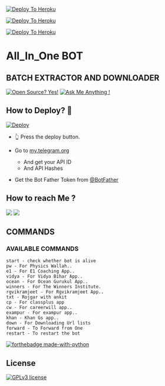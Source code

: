 [![Deploy To Heroku](https://www.herokucdn.com/deploy/button.svg)](https://github.com/Cgps1234/newtxt)

[![Deploy To Heroku](https://www.herokucdn.com/deploy/button.svg)](https://dashboard.heroku.com/new?template=https://github.com/Cgps1234/newtxt)

[![Deploy To Heroku](https://www.herokucdn.com/deploy/button.svg)](https://dashboard.heroku.com/new?button-url=https://github.com/nikhilbotwala/newtxt)
                     
# All_In_One BOT

## BATCH EXTRACTOR AND DOWNLOADER


[![Open Source? Yes!](https://badgen.net/badge/Open%20Source%20%3F/Yes%21/blue?icon=github)](https://github.com/cryptostark/All_In_One/tree/main)
[![Ask Me Anything !](https://img.shields.io/badge/Ask%20me-anything-1abc9c.svg)](https://telegram.dog/starky0)

## How to Deploy? 🤔
[![Deploy](https://www.herokucdn.com/deploy/button.svg)](https://heroku.com/deploy?template=https://github.com/cryptostark/All_In_One)
- 👆 Press the deploy button.

- Go to  [my.telegram.org](https://my.telegram.org/)
     - And get your API ID
     - And API Hashes

- Get the Bot Father Token from [@BotFather](https://telegram.dog/botfather)




## How to reach Me ?
<a href="https://telegram.dog/starky0"><img src="https://img.shields.io/badge/Join-Telegram%20Channel-red.svg?logo=Telegram"></a>
<a href="https://telegram.dog/starkbotss"><img src="https://img.shields.io/badge/Join-Telegram%20Group-blue.svg?logo=telegram"></a>

## COMMANDS
### AVAILABLE COMMANDS 
```
start - check whether bot is alive 
pw - For Physics Wallah..
e1 - For E1 Coaching App..
vidya - For Vidya Bihar App..
ocean - For Ocean Gurukul App..
winners - For The Winners Institute.
rgvikramjeet - For Rgvikramjeet App..
txt - Rojgar with ankit
cp - For classplus app
cw - For careerwill app..
exampur - For exampur app..
khan - Khan Gs app..
down - For Downloading Url lists
forward - To Forward from One 
restart - To restart the bot
```

[![forthebadge made-with-python](http://ForTheBadge.com/images/badges/made-with-python.svg)](https://www.python.org/)

## License
[![GPLv3 license](https://img.shields.io/badge/License-GPLv3-blue.svg)](https://github.com/cryptostark/All_In_One/blob/main/LICENCE)

